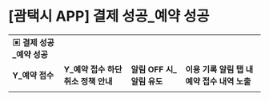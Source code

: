 # [괌택시 APP] 결제 성공_예약 성공

|  |  |  |  |
| --- | --- | --- | --- |
| **▣ 결제 성공\_예약 성공** | | | |
| **Y\_예약 접수** | **Y\_예약 접수 하단 취소 정책 안내** | **알림 OFF 시\_알림 유도** | **이용 기록 알림 탭 내 예약 접수 내역 노출** |
|  |  |  |  |